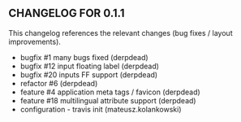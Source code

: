 ## CHANGELOG FOR 0.1.1

This changelog references the relevant changes (bug fixes / layout improvements).

- bugfix #1 many bugs fixed (derpdead)
- bugfix #12 input floating label (derpdead)
- bugfix #20 inputs FF support (derpdead)
- refactor #6 (derpdead)
- feature #4 application meta tags / favicon (derpdead)
- feature #18 multilingual attribute support (derpdead)
- configuration - travis init (mateusz.kolankowski)
